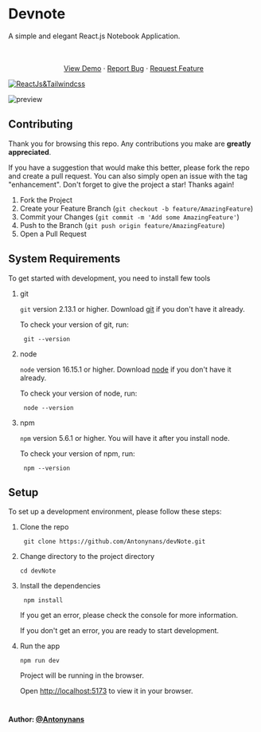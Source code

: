 # Devnote

A simple and elegant React.js Notebook Application. 

  <p align="center">
    <br />
    <br />
    <a href="https://devnotte.netlify.app/">View Demo</a>
    ·
    <a href="https://github.com/Antonynans/devNote/issues">Report Bug</a>
    ·
    <a href="https://github.com/Antonynans/devNote/issues">Request Feature</a>
  </p>
  
[![ReactJs&Tailwindcss](https://skills.thijs.gg/icons?i=react,tailwind)](https://skills.thijs.gg)
  
![preview](https://user-images.githubusercontent.com/40110972/192010468-0b5d84b4-6c26-4f4c-b5b0-fd00ffdb68a5.gif)



## Contributing

Thank you for browsing this repo. Any contributions you make are **greatly
appreciated**.

If you have a suggestion that would make this better, please fork the repo and
create a pull request. You can also simply open an issue with the tag
"enhancement". Don't forget to give the project a star! Thanks again!

1. Fork the Project
2. Create your Feature Branch (`git checkout -b feature/AmazingFeature`)
3. Commit your Changes (`git commit -m 'Add some AmazingFeature'`)
4. Push to the Branch (`git push origin feature/AmazingFeature`)
5. Open a Pull Request

## System Requirements

To get started with development, you need to install few tools

1. git 
   
   `git` version 2.13.1 or higher. Download [git](https://git-scm.com/downloads) if you don't have it already.

   To check your version of git, run:

   ```shell
    git --version
   ```

2. node 
   
   `node` version 16.15.1 or higher. Download [node](https://nodejs.org/en/download/) if you don't have it already.

   To check your version of node, run:

   ```shell
    node --version
   ```

3. npm
  
   `npm` version 5.6.1 or higher. You will have it after you install node.

   To check your version of npm, run:

   ```shell
    npm --version
   ```

## Setup

To set up a development environment, please follow these steps:

1. Clone the repo

   ```shell
    git clone https://github.com/Antonynans/devNote.git
   ```

2. Change directory to the project directory

    ```shell
    cd devNote
    ```

3. Install the dependencies
   
    ```shell
     npm install
    ```

    If you get an error, please check the console for more information.

    If you don't get an error, you are ready to start development.

4. Run the app
   
    ```shell
    npm run dev
    ```

    Project will be running in the browser.

    Open [http://localhost:5173](http://localhost:5173) to view it in your browser.

#
#
#### Author: [@Antonynans](https://Github.com/Antonynans)





